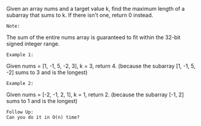 
Given an array nums and a target value k, find the maximum length of a subarray that sums to k. If there isn't one, return 0 instead.



    Note:
The sum of the entire nums array is guaranteed to fit within the 32-bit signed integer range.



    Example 1:


Given nums = [1, -1, 5, -2, 3], k = 3,
return 4. (because the subarray [1, -1, 5, -2] sums to 3 and is the longest)



    Example 2:


Given nums = [-2, -1, 2, 1], k = 1,
return 2. (because the subarray [-1, 2] sums to 1 and is the longest)



    Follow Up:
    Can you do it in O(n) time?
